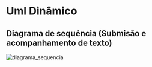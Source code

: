 # Uml Dinâmico

## Diagrama de sequência (Submisão e acompanhamento de texto)
![diagrama_sequencia](https://i.imgur.com/o1aY6dG.png)
